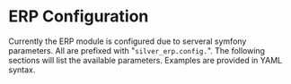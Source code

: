 #  ERP Configuration 

Currently the ERP module is configured due to serveral symfony parameters. All are prefixed with "`silver_erp.config.`". The following sections will list the available parameters. Examples are provided in YAML syntax.
